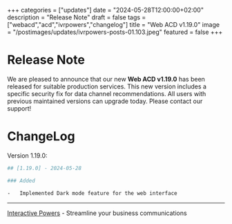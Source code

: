 +++
categories = ["updates"]
date = "2024-05-28T12:00:00+02:00"
description = "Release Note"
draft = false
tags = ["webacd","acd","ivrpowers","changelog"]
title = "Web ACD v1.19.0"
image = "/postimages/updates/ivrpowers-posts-01.103.jpeg"
featured = false
+++

# Release Note

We are pleased to announce that our new **Web ACD v1.19.0** has been released for suitable production services. This new version includes a specific security fix for data channel recommendations.  All users with previous maintained versions can upgrade today. Please contact our support!

# ChangeLog

Version 1.19.0:

```bash
## [1.19.0] - 2024-05-28

### Added

-   Implemented Dark mode feature for the web interface
```

---
[Interactive Powers](http://www.ivrpowers.com/) - Streamline your business communications

